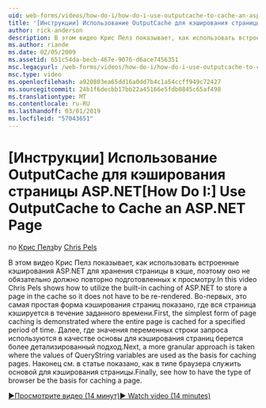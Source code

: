 ```yaml
---
uid: web-forms/videos/how-do-i/how-do-i-use-outputcache-to-cache-an-aspnet-page
title: '[Инструкции] Использование OutputCache для кэширования страницы ASP.NET | Документация Майкрософт'
author: rick-anderson
description: В этом видео Крис Пелз показывает, как использовать встроенные кэширования ASP.NET для хранения страницы в кэше, поэтому оно не обязательно должно повторно подготовленных к просмотру. Во-первых,...
ms.author: riande
ms.date: 02/05/2009
ms.assetid: 651c54da-becb-467e-9076-d6ace7456351
msc.legacyurl: /web-forms/videos/how-do-i/how-do-i-use-outputcache-to-cache-an-aspnet-page
msc.type: video
ms.openlocfilehash: a920803ea65dd16a0dd7b4c1a54ccff949c72427
ms.sourcegitcommit: 24b1f6decbb17bb22a45166e5fdb0845c65af498
ms.translationtype: MT
ms.contentlocale: ru-RU
ms.lasthandoff: 03/01/2019
ms.locfileid: "57043651"
---
```

<a name="how-do-i-use-outputcache-to-cache-an-aspnet-page"></a><span data-ttu-id="6542a-104">[Инструкции] Использование OutputCache для кэширования страницы ASP.NET</span><span class="sxs-lookup"><span data-stu-id="6542a-104">[How Do I:] Use OutputCache to Cache an ASP.NET Page</span></span>
====================
<span data-ttu-id="6542a-105">по [Крис Пелз](https://twitter.com/chrispels)</span><span class="sxs-lookup"><span data-stu-id="6542a-105">by [Chris Pels](https://twitter.com/chrispels)</span></span>

<span data-ttu-id="6542a-106">В этом видео Крис Пелз показывает, как использовать встроенные кэширования ASP.NET для хранения страницы в кэше, поэтому оно не обязательно должно повторно подготовленных к просмотру.</span><span class="sxs-lookup"><span data-stu-id="6542a-106">In this video Chris Pels shows how to utilize the built-in caching of ASP.NET to store a page in the cache so it does not have to be re-rendered.</span></span> <span data-ttu-id="6542a-107">Во-первых, это самая простая форма кэширования страниц показано, где вся страница кэшируется в течение заданного времени.</span><span class="sxs-lookup"><span data-stu-id="6542a-107">First, the simplest form of page caching is demonstrated where the entire page is cached for a specified period of time.</span></span> <span data-ttu-id="6542a-108">Далее, где значения переменных строки запроса используются в качестве основы для кэширования страниц берется более детализированный подход.</span><span class="sxs-lookup"><span data-stu-id="6542a-108">Next, a more granular approach is taken where the values of QueryString variables are used as the basis for caching pages.</span></span> <span data-ttu-id="6542a-109">Наконец см. в статье показано, как в типе браузера служить основой для кэширования страницы.</span><span class="sxs-lookup"><span data-stu-id="6542a-109">Finally, see how to have the type of browser be the basis for caching a page.</span></span>

[<span data-ttu-id="6542a-110">&#9654;Просмотрите видео (14 минут)</span><span class="sxs-lookup"><span data-stu-id="6542a-110">&#9654; Watch video (14 minutes)</span></span>](https://channel9.msdn.com/Blogs/ASP-NET-Site-Videos/how-do-i-use-outputcache-to-cache-an-aspnet-page)
